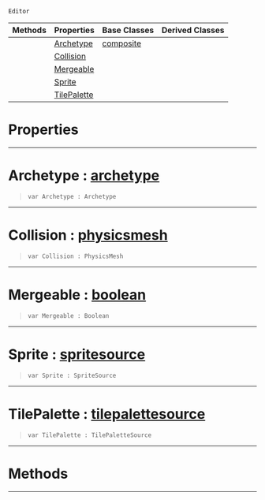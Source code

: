  `Editor`

|Methods|Properties|Base Classes|Derived Classes|
|---|---|---|---|
| |[ Archetype](https://plasmaengine.github.io/PlasmaDocs/Plasma1/C++/code_reference/class_reference/tilepaletteview.md#archetype-plasma-engine-do)|[composite](https://plasmaengine.github.io/PlasmaDocs/Plasma1/C++/code_reference/class_reference/composite.md)| |
| |[ Collision](https://plasmaengine.github.io/PlasmaDocs/Plasma1/C++/code_reference/class_reference/tilepaletteview.md#collision-plasma-engine-do)| | |
| |[ Mergeable](https://plasmaengine.github.io/PlasmaDocs/Plasma1/C++/code_reference/class_reference/tilepaletteview.md#mergeable-plasma-engine-do)| | |
| |[ Sprite](https://plasmaengine.github.io/PlasmaDocs/Plasma1/C++/code_reference/class_reference/tilepaletteview.md#sprite-plasma-engine-docum)| | |
| |[ TilePalette](https://plasmaengine.github.io/PlasmaDocs/Plasma1/C++/code_reference/class_reference/tilepaletteview.md#tilepalette-plasma-engine)| | |


 #  Properties


---  
 #  Archetype : [archetype](https://plasmaengine.github.io/PlasmaDocs/Plasma1/C++/code_reference/class_reference/archetype.md)

> 
> ``` lang=cpp, name=Lightning
> var Archetype : Archetype


---  
 #  Collision : [physicsmesh](https://plasmaengine.github.io/PlasmaDocs/Plasma1/C++/code_reference/class_reference/physicsmesh.md)

> 
> ``` lang=cpp, name=Lightning
> var Collision : PhysicsMesh


---  
 #  Mergeable : [boolean](https://plasmaengine.github.io/PlasmaDocs/Plasma1/C++/code_reference/lightning_base_types/boolean.md)

> 
> ``` lang=cpp, name=Lightning
> var Mergeable : Boolean


---  
 #  Sprite : [spritesource](https://plasmaengine.github.io/PlasmaDocs/Plasma1/C++/code_reference/class_reference/spritesource.md)

> 
> ``` lang=cpp, name=Lightning
> var Sprite : SpriteSource


---  
 #  TilePalette : [tilepalettesource](https://plasmaengine.github.io/PlasmaDocs/Plasma1/C++/code_reference/class_reference/tilepalettesource.md)

> 
> ``` lang=cpp, name=Lightning
> var TilePalette : TilePaletteSource


---  
 #  Methods


---  
 

 